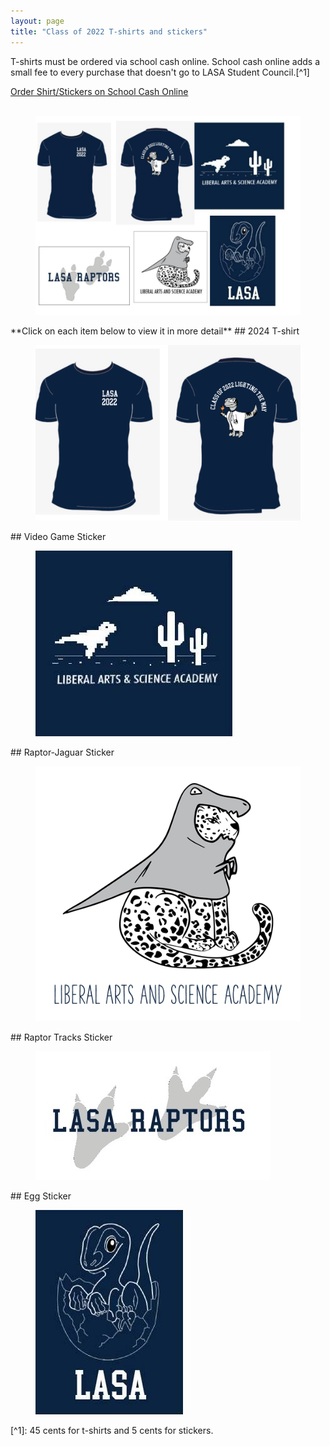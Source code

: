 ```yaml
---
layout: page
title: "Class of 2022 T-shirts and stickers"
---
```

T-shirts must be ordered via school cash online. School cash online adds a small fee to every purchase that doesn't go to LASA Student Council.[^1]
<div markdown="0"><a href="https://example.com" target="_blank" class="btn btn--info">Order Shirt/Stickers on School Cash Online</a></div>
<br>
<figure>
    <a href="/images/2022Layout1.jpg"><img src="/images/2022Layout1.jpg" width="500"></a>
</figure>
**Click on each item below to view it in more detail**
## 2024 T-shirt
<figure>
    <a href="/images/2022shirt.jpg"><img src="/images/2022shirt.jpg"></a>
</figure>
## Video Game Sticker
<figure>
    <a href="/images/sticker1.jpg"><img src="/images/sticker1.jpg"></a>
</figure>
## Raptor-Jaguar Sticker
<figure>
    <a href="/images/sticker2.jpg"><img src="/images/sticker2.jpg" width="500"></a>
</figure>
## Raptor Tracks Sticker
<figure>
    <a href="/images/sticker3.jpg"><img src="/images/sticker3.jpg"></a>
</figure>
## Egg Sticker
<figure>
    <a href="/images/sticker4.jpg"><img src="/images/sticker4.jpg"></a>
</figure>
[^1]: 45 cents for t-shirts and 5 cents for stickers.

